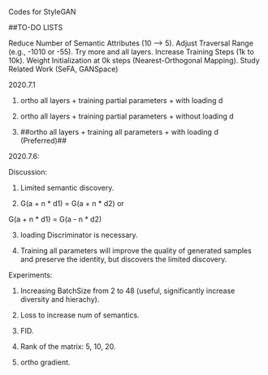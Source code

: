 Codes for StyleGAN

##TO-DO LISTS

Reduce Number of Semantic Attributes (10 --> 5).
Adjust Traversal Range (e.g., -1010 or -55).
Try more and all layers.
Increase Training Steps (1k to 10k).
Weight Initialization at 0k steps (Nearest-Orthogonal Mapping).
Study Related Work (SeFA, GANSpace)

2020.7.1

1) ortho all layers + training partial parameters + with loading d

2) ortho all layers + training partial parameters + without loading d

3) ##ortho all layers + training all parameters + with loading d (Preferred)##

2020.7.6:

Discussion:

1) Limited semantic discovery.

2) G(a + n * d1) = G(a + n * d2) or

  G(a + n * d1) = G(a - n * d2)
  
3) loading Discriminator is necessary.

4) Training all parameters will improve the quality of generated samples and preserve the identity, but discovers
the limited discovery.

Experiments: 

1) Increasing BatchSize from 2 to 48 (useful, significantly increase diversity and hierachy).

2) Loss to increase num of semantics.

2) FID.

3) Rank of the matrix: 5, 10, 20.

4) ortho gradient.
